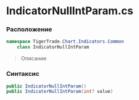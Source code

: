 
# IndicatorNullIntParam.cs
### Расположение
```csharp
namespace TigerTrade.Chart.Indicators.Common  
    class IndicatorNullIntParam
```

> Описание

### Синтаксис
```csharp
public IndicatorNullIntParam()
public IndicatorNullIntParam(int? value)
```
